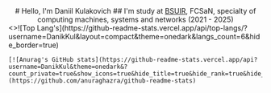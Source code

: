 <div align="center">
    # Hello, I'm Daniil Kulakovich </h2>
    ## I'm study at <a href="https://www.bsuir.by">BSUIR</a>, FCSaN, specialty of computing machines, systems and networks (2021 - 2025) </h3>
</div>
<div>
    <>![Top Lang's](https://github-readme-stats.vercel.app/api/top-langs/?username=DanikKul&layout=compact&theme=onedark&langs_count=6&hide_border=true)

    [![Anurag's GitHub stats](https://github-readme-stats.vercel.app/api?username=DanikKul&theme=onedark&? count_private=true&show_icons=true&hide_title=true&hide_rank=true&hide_border=true)](https://github.com/anuraghazra/github-readme-stats)
</div>
